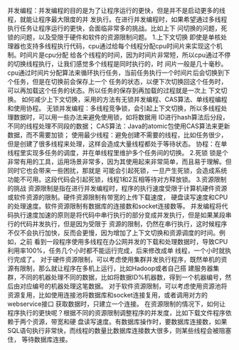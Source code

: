 并发编程：并发编程的目的是为了让程序运行的更快，但是并不是启动更多的线程，就能让程序最大限度的并
发执行。在进行并发编程时，如果希望通过多线程执行任务让程序运行的更快，会面临非常多的挑战。比如上下
问切换的问题，死锁的问题，以及受限于硬件和软件的资源限制问题。
1.上下文切换
即使是单核处理器也支持多线程执行代码，cpu通过给每个线程分配cpu时间片来实现这个机制。时间片是cpu分配
给各个线程的时间，因为时间片非常短，所以cpu通过不停的切换线程执行，让我们感觉多个线程是同时执行的，时
间片一般是几十毫秒。
cpu通过时间片分配算法来循环执行任务，当前任务执行一个时间片后会切换到下个任务，但是在切换前会保存上一个
任务的状态，以便下次切换回这个任务时，可以再加载这个任务的状态。所以任务的保存到再加载的过程就是一次上
下文切换。
如何减少上下文切换，采用的方法有无锁并发编程、CAS算法、单线程编程和使用协程。
无锁并发编程：多线程竞争锁，会引起上下文切换，所以多线程处理数据时，可以用一些办法来避免使用锁，如将数据用
            ID进行hash算法后分段，不同的线程处理不同段的数据；
CAS算法：Java的atomic包使用CAS算法来更新数据，而不需要加锁；
使用最少线程：避免创建不需要的线程，比如任务很少，但是创建了很多线程来处理，这样会造成大量线程都处于等待状态。
协程：在单线程里实现多任务的调度，并在单线程里维护多个任务间的切换。
2.死锁
锁是个非常有用的工具，运用场景非常多，因为其使用起来非常简单，而且易于理解。但同时它也会带来一些困扰，那就是
可能会引起死锁，一旦产生死锁，会造成系统功能不可用。这段代码会引起死锁，线程1和2互相等待对方释放锁。
3.资源限制的挑战
资源限制是指在进行并发编程时，程序的执行速度受限于计算机硬件资源或软件资源的限制。硬件资源限制有带宽的上传下载速度，
硬盘读写速度和CPU的处理速度。软件资源限制有数据库的连接数和socket连接数等。
并发编程将代码执行速度加速的原则是将代码中串行执行的部分变成并发执行，但是如果某段串行的代码并发执行，但是因为受限于
资源的限制，仍然在串行执行，这时候程序不仅不会执行加快，反而会更慢，因为增加了上下文切换和资源调度的时间。例如，之前
看到一段程序使用多线程在办公网并发的下载和处理数据时，导致CPU利用率100%，任务几个小时都不能运行完成，后来修改成单
线程，一个小时就执行完成了。
对于硬件资源限制，可以考虑使用集群并发执行程序，既然单机的资源有限制，那么就让程序在多机上运行，比如Hadoop或者自己搭
建服务器集群，不同的机器处理不同的数据，比如将数据ID%机器数，得到一个机器编号，然后由对应编号的机器处理这笔数据。
对于软件资源限制，可以考虑使用资源池将资源复用，比如使用连接池将数据库和socket连接复用，或者调用对方的webservice接口
获取数据时，只建立一个连接。
在资源限制的情况下，如何让程序执行的更快呢？根据不同的资源限制调整程序的并发度，比如下载文件程序依赖于两个资源，带宽和硬
盘读写速度。有数据库操作时，要数据库连接数，如果SQL语句执行非常快，而线程的数量比数据库连接数大很多，则某些线程会被阻塞住，
等待数据库连接。